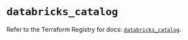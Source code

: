 # `databricks_catalog`

Refer to the Terraform Registry for docs: [`databricks_catalog`](https://registry.terraform.io/providers/databricks/databricks/1.81.0/docs/resources/catalog).
